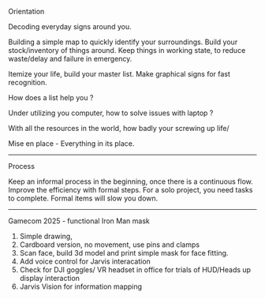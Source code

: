 Orientation

Decoding everyday signs around you.

Building a simple map to quickly identify your surroundings. Build your stock/inventory of things around.
Keep things in working state, to reduce waste/delay and failure in emergency.

Itemize your life, build your master list. Make graphical signs for fast recognition.

How does a list help you ?

Under utilizing you computer, how to solve issues with laptop ?

With all the resources in the world, how badly your screwing up life/

Mise en place - Everything in its place.

----

Process

Keep an informal process in the beginning, once there is a continuous flow.
Improve the efficiency with formal steps. For a solo project, you need tasks to complete. 
Formal items will slow you down.

----

Gamecom 2025 - functional Iron Man mask

1. Simple drawing,
2. Cardboard version, no movement, use pins and clamps
3. Scan face, build 3d model and print simple mask for face fitting.
4. Add voice control for Jarvis interacation
5. Check for DJI goggles/ VR headset in office for trials of HUD/Heads up display interaction
6. Jarvis Vision for information mapping
